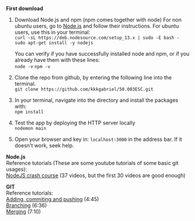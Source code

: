 **First download**

1. Download Node.js and npm (npm comes together with node)
For non ubuntu users, go to [Node.js](https://nodejs.org/en/download/package-manager/) and follow their instructions.
For ubuntu users, use this in your terminal: <br>
`curl -sL https://deb.nodesource.com/setup_13.x | sudo -E bash -` <br>
`sudo apt-get install -y nodejs`	

	You can verify if you have successfully installed node and npm, or if you already have them with these lines: <br>
`node -v`
	`npm -v`

    
2.  Clone the repo from github, by entering the following line into the terminal. <br>
 `git clone https://github.com/kkkgabriel/50.003ESC.git`
 
3. In your terminal, navigate into the directory and install the packages with: <br>
`npm install`

4. Test the app by deploying the HTTP server locally <br>
`nodemon main`

5. Open your browser and key in: `localhost:3000` in the address bar. If it doesn't work, seek help.

**Node.js**<br>
Reference tutorials (These are some youtube tutorials of some basic git usages):<br>
[NodeJS crash course](https://www.youtube.com/watch?v=w-7RQ46RgxU&list=PL4cUxeGkcC9gcy9lrvMJ75z9maRw4byYp) (37 videos, but the first 30 videos are good enough)

**GIT**<br>
Reference tutorials: <br>
[Adding, commiting and pushing](https://www.youtube.com/watch?v=5HLst694D_Y) (4:45)<br>
[Branching](https://www.youtube.com/watch?v=JTE2Fn_sCZs) (6:36)<br>
[Merging](https://www.youtube.com/watch?v=JTE2Fn_sCZs) (7:10)




